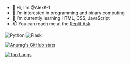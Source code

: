 - 👋 Hi, I’m @AlexK-1
- 👀 I’m interested in programming and binary computing
- 🌱 I’m currently learning HTML, CSS, JavaScript
- 📫 You can reach me at the [Replit Ask](https://ask.replit.com/u/kalexk/summary).


![Python](https://camo.githubusercontent.com/0562f16a4ae7e35dae6087bf8b7805fb7e664a9e7e20ae6d163d94e56b94f32d/68747470733a2f2f696d672e736869656c64732e696f2f62616467652f707974686f6e2d3336373041303f7374796c653d666f722d7468652d6261646765266c6f676f3d707974686f6e266c6f676f436f6c6f723d666664643534)
![Flask](https://camo.githubusercontent.com/9ed458fea6ba5324c019bbc32f837fbceaca74f3862454a77d7e94150b97fc48/68747470733a2f2f696d672e736869656c64732e696f2f62616467652f666c61736b2d2532333030302e7376673f7374796c653d666f722d7468652d6261646765266c6f676f3d666c61736b266c6f676f436f6c6f723d7768697465)

[![Anurag's GitHub stats](https://github-readme-stats.vercel.app/api?username=AlexK-1)](https://github.com/anuraghazra/github-readme-stats)

[![Top Langs](https://github-readme-stats.vercel.app/api/top-langs/?username=AlexK-1)](https://github.com/anuraghazra/github-readme-stats)
